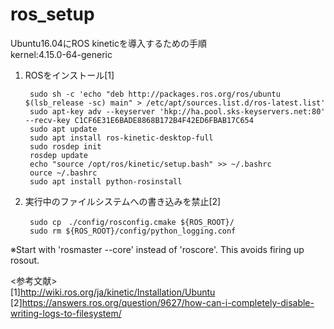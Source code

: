 # ros_setup  
Ubuntu16.04にROS kineticを導入するための手順  
kernel:4.15.0-64-generic

1. ROSをインストール[1]

		sudo sh -c 'echo "deb http://packages.ros.org/ros/ubuntu $(lsb_release -sc) main" > /etc/apt/sources.list.d/ros-latest.list'
		sudo apt-key adv --keyserver 'hkp://ha.pool.sks-keyservers.net:80' --recv-key C1CF6E31E6BADE8868B172B4F42ED6FBAB17C654
		sudo apt update
		sudo apt install ros-kinetic-desktop-full
		sudo rosdep init
		rosdep update
		echo "source /opt/ros/kinetic/setup.bash" >> ~/.bashrc
		ource ~/.bashrc
		sudo apt install python-rosinstall

2. 実行中のファイルシステムへの書き込みを禁止[2]

		sudo cp　./config/rosconfig.cmake ${ROS_ROOT}/
		sudo rm ${ROS_ROOT}/config/python_logging.conf

※Start with 'rosmaster --core' instead of 'roscore'. This avoids firing up rosout.



<参考文献>  
[1]http://wiki.ros.org/ja/kinetic/Installation/Ubuntu  
[2]https://answers.ros.org/question/9627/how-can-i-completely-disable-writing-logs-to-filesystem/  
